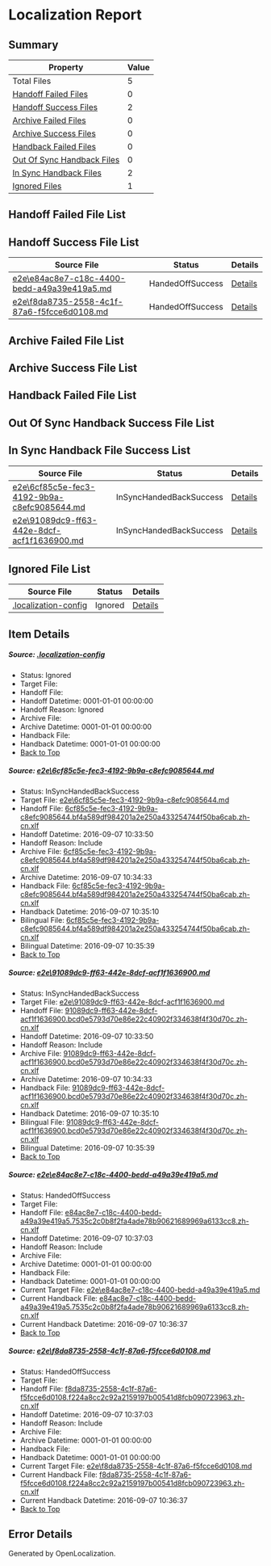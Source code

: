 # <a name='report-top'></a> Localization Report

## Summary
 Property | Value 
 -------- | ----- 
 Total Files | 5
[ Handoff Failed Files ](#handoff-failed-list)| 0
[ Handoff Success Files ](#handoff-success-list)| 2
[ Archive Failed Files ](#archive-failed-list)| 0
[ Archive Success Files ](#archive-success-list)| 0
[ Handback Failed Files ](#handback-failed-list)| 0
[ Out Of Sync Handback Files ](#outofsync-handback-success-list)| 0
[ In Sync Handback Files ](#insync-handback-success-list)| 2
[ Ignored Files ](#ignored-list)| 1

## <a name='handoff-failed-list'></a> Handoff Failed File List

## <a name='handoff-success-list'></a> Handoff Success File List
 Source File | Status | Details 
 ----------- | ------ | ------- 
 [e2e\e84ac8e7-c18c-4400-bedd-a49a39e419a5.md](https://github.com/OpenLocalizationTestOrg/ol-test0/blob/c57064964654d786ace26fc0473d002bac0926e3/e2e/e84ac8e7-c18c-4400-bedd-a49a39e419a5.md) | HandedOffSuccess | [Details](#cc84350559bcc64b7e8bb9fc2e3a65ddd110facf3)
 [e2e\f8da8735-2558-4c1f-87a6-f5fcce6d0108.md](https://github.com/OpenLocalizationTestOrg/ol-test0/blob/c57064964654d786ace26fc0473d002bac0926e3/e2e/f8da8735-2558-4c1f-87a6-f5fcce6d0108.md) | HandedOffSuccess | [Details](#51c5e80fd31c3c0b0cb8b005f6861373595691b14)

## <a name='archive-failed-list'></a> Archive Failed File List

## <a name='archive-success-list'></a> Archive Success File List

## <a name='handback-failed-list'></a> Handback Failed File List

## <a name='outofsync-handback-success-list'></a> Out Of Sync Handback Success File List

## <a name='insync-handback-success-list'></a> In Sync Handback File Success List
 Source File | Status | Details 
 ----------- | ------ | ------- 
 [e2e\6cf85c5e-fec3-4192-9b9a-c8efc9085644.md](https://github.com/OpenLocalizationTestOrg/ol-test0/blob/6ecbc7a3977b96217eec4eab3223e74c425ed728/e2e/6cf85c5e-fec3-4192-9b9a-c8efc9085644.md) | InSyncHandedBackSuccess | [Details](#573107231a6f04ec257fdc905d6becd85b80801d1)
 [e2e\91089dc9-ff63-442e-8dcf-acf1f1636900.md](https://github.com/OpenLocalizationTestOrg/ol-test0/blob/6ecbc7a3977b96217eec4eab3223e74c425ed728/e2e/91089dc9-ff63-442e-8dcf-acf1f1636900.md) | InSyncHandedBackSuccess | [Details](#12fab36295c2fda169225268d5265eafcde376912)

## <a name='ignored-list'></a> Ignored File List
 Source File | Status | Details 
 ----------- | ------ | ------- 
 [.localization-config](https://github.com/OpenLocalizationTestOrg/ol-test0/blob/c57064964654d786ace26fc0473d002bac0926e3/.localization-config) | Ignored | [Details](#3d4f252ac210baf56311d7e97dcc2db10974dbd20)

## Item Details
##### <a name='3d4f252ac210baf56311d7e97dcc2db10974dbd20'></a> Source: [.localization-config](https://github.com/OpenLocalizationTestOrg/ol-test0/blob/c57064964654d786ace26fc0473d002bac0926e3/.localization-config)
* Status: Ignored
* Target File: 
* Handoff File: 
* Handoff Datetime: 0001-01-01 00:00:00
* Handoff Reason: Ignored
* Archive File: 
* Archive Datetime: 0001-01-01 00:00:00
* Handback File: 
* Handback Datetime: 0001-01-01 00:00:00
* [Back to Top](#report-top)

##### <a name='573107231a6f04ec257fdc905d6becd85b80801d1'></a> Source: [e2e\6cf85c5e-fec3-4192-9b9a-c8efc9085644.md](https://github.com/OpenLocalizationTestOrg/ol-test0/blob/6ecbc7a3977b96217eec4eab3223e74c425ed728/e2e/6cf85c5e-fec3-4192-9b9a-c8efc9085644.md)
* Status: InSyncHandedBackSuccess
* Target File: [e2e\6cf85c5e-fec3-4192-9b9a-c8efc9085644.md](https://github.com/OpenLocalizationTestOrg/ol-test0-zhcn/blob/3eca2af698f3c81080da90e441eac91b868fcf13/e2e/6cf85c5e-fec3-4192-9b9a-c8efc9085644.md)
* Handoff File: [6cf85c5e-fec3-4192-9b9a-c8efc9085644.bf4a589df984201a2e250a433254744f50ba6cab.zh-cn.xlf](https://github.com/OpenLocalizationTestOrg/ol-test0-handoff/blob/3e7f5bd3de7a3e84d3e18a22d4353765968ff698/ol-handoff/OpenLocalizationTestOrg/ol-test0-zhcn/ci/ht/6cf85c5e-fec3-4192-9b9a-c8efc9085644.bf4a589df984201a2e250a433254744f50ba6cab.zh-cn.xlf)
* Handoff Datetime: 2016-09-07 10:33:50
* Handoff Reason: Include
* Archive File: [6cf85c5e-fec3-4192-9b9a-c8efc9085644.bf4a589df984201a2e250a433254744f50ba6cab.zh-cn.xlf](https://github.com/OpenLocalizationTestOrg/ol-test0-handoff/blob/578a34e58ce22565cc236e3e24e0acb21efa4bd4/ol-archive/OpenLocalizationTestOrg/ol-test0-zhcn/ci/ht/6cf85c5e-fec3-4192-9b9a-c8efc9085644.bf4a589df984201a2e250a433254744f50ba6cab.zh-cn.xlf)
* Archive Datetime: 2016-09-07 10:34:33
* Handback File: [6cf85c5e-fec3-4192-9b9a-c8efc9085644.bf4a589df984201a2e250a433254744f50ba6cab.zh-cn.xlf](https://github.com/OpenLocalizationTestOrg/ol-test0-handback/blob/e406ffa742a25119a740ec27cf3c5379d9f595b4/ol-handback/OpenLocalizationTestOrg/ol-test0-zhcn/ci/ht/6cf85c5e-fec3-4192-9b9a-c8efc9085644.bf4a589df984201a2e250a433254744f50ba6cab.zh-cn.xlf)
* Handback Datetime: 2016-09-07 10:35:10
* Bilingual File: [6cf85c5e-fec3-4192-9b9a-c8efc9085644.bf4a589df984201a2e250a433254744f50ba6cab.zh-cn.xlf](https://github.com/OpenLocalizationTestOrg/ol-test0-handback/blob/e406ffa742a25119a740ec27cf3c5379d9f595b4/ol-handback/OpenLocalizationTestOrg/ol-test0-zhcn/ci/ht/6cf85c5e-fec3-4192-9b9a-c8efc9085644.bf4a589df984201a2e250a433254744f50ba6cab.zh-cn.xlf)
* Bilingual Datetime: 2016-09-07 10:35:39
* [Back to Top](#report-top)

##### <a name='12fab36295c2fda169225268d5265eafcde376912'></a> Source: [e2e\91089dc9-ff63-442e-8dcf-acf1f1636900.md](https://github.com/OpenLocalizationTestOrg/ol-test0/blob/6ecbc7a3977b96217eec4eab3223e74c425ed728/e2e/91089dc9-ff63-442e-8dcf-acf1f1636900.md)
* Status: InSyncHandedBackSuccess
* Target File: [e2e\91089dc9-ff63-442e-8dcf-acf1f1636900.md](https://github.com/OpenLocalizationTestOrg/ol-test0-zhcn/blob/3eca2af698f3c81080da90e441eac91b868fcf13/e2e/91089dc9-ff63-442e-8dcf-acf1f1636900.md)
* Handoff File: [91089dc9-ff63-442e-8dcf-acf1f1636900.bcd0e5793d70e86e22c40902f334638f4f30d70c.zh-cn.xlf](https://github.com/OpenLocalizationTestOrg/ol-test0-handoff/blob/3e7f5bd3de7a3e84d3e18a22d4353765968ff698/ol-handoff/OpenLocalizationTestOrg/ol-test0-zhcn/ci/ht/91089dc9-ff63-442e-8dcf-acf1f1636900.bcd0e5793d70e86e22c40902f334638f4f30d70c.zh-cn.xlf)
* Handoff Datetime: 2016-09-07 10:33:50
* Handoff Reason: Include
* Archive File: [91089dc9-ff63-442e-8dcf-acf1f1636900.bcd0e5793d70e86e22c40902f334638f4f30d70c.zh-cn.xlf](https://github.com/OpenLocalizationTestOrg/ol-test0-handoff/blob/578a34e58ce22565cc236e3e24e0acb21efa4bd4/ol-archive/OpenLocalizationTestOrg/ol-test0-zhcn/ci/ht/91089dc9-ff63-442e-8dcf-acf1f1636900.bcd0e5793d70e86e22c40902f334638f4f30d70c.zh-cn.xlf)
* Archive Datetime: 2016-09-07 10:34:33
* Handback File: [91089dc9-ff63-442e-8dcf-acf1f1636900.bcd0e5793d70e86e22c40902f334638f4f30d70c.zh-cn.xlf](https://github.com/OpenLocalizationTestOrg/ol-test0-handback/blob/e406ffa742a25119a740ec27cf3c5379d9f595b4/ol-handback/OpenLocalizationTestOrg/ol-test0-zhcn/ci/ht/91089dc9-ff63-442e-8dcf-acf1f1636900.bcd0e5793d70e86e22c40902f334638f4f30d70c.zh-cn.xlf)
* Handback Datetime: 2016-09-07 10:35:10
* Bilingual File: [91089dc9-ff63-442e-8dcf-acf1f1636900.bcd0e5793d70e86e22c40902f334638f4f30d70c.zh-cn.xlf](https://github.com/OpenLocalizationTestOrg/ol-test0-handback/blob/e406ffa742a25119a740ec27cf3c5379d9f595b4/ol-handback/OpenLocalizationTestOrg/ol-test0-zhcn/ci/ht/91089dc9-ff63-442e-8dcf-acf1f1636900.bcd0e5793d70e86e22c40902f334638f4f30d70c.zh-cn.xlf)
* Bilingual Datetime: 2016-09-07 10:35:39
* [Back to Top](#report-top)

##### <a name='cc84350559bcc64b7e8bb9fc2e3a65ddd110facf3'></a> Source: [e2e\e84ac8e7-c18c-4400-bedd-a49a39e419a5.md](https://github.com/OpenLocalizationTestOrg/ol-test0/blob/c57064964654d786ace26fc0473d002bac0926e3/e2e/e84ac8e7-c18c-4400-bedd-a49a39e419a5.md)
* Status: HandedOffSuccess
* Target File: 
* Handoff File: [e84ac8e7-c18c-4400-bedd-a49a39e419a5.7535c2c0b8f2fa4ade78b90621689969a6133cc8.zh-cn.xlf](https://github.com/OpenLocalizationTestOrg/ol-test0-handoff/blob/8c98542a4c6945294e72e56b68788ed35c526dd4/ol-handoff/OpenLocalizationTestOrg/ol-test0-zhcn/ci/ht/e84ac8e7-c18c-4400-bedd-a49a39e419a5.7535c2c0b8f2fa4ade78b90621689969a6133cc8.zh-cn.xlf)
* Handoff Datetime: 2016-09-07 10:37:03
* Handoff Reason: Include
* Archive File: 
* Archive Datetime: 0001-01-01 00:00:00
* Handback File: 
* Handback Datetime: 0001-01-01 00:00:00
* Current Target File: [e2e\e84ac8e7-c18c-4400-bedd-a49a39e419a5.md](https://github.com/OpenLocalizationTestOrg/ol-test0-zhcn/blob/9b874fe348f9b830b71e9666a04fdf3f3a28ef62/e2e/e84ac8e7-c18c-4400-bedd-a49a39e419a5.md)
* Current Handback File: [e84ac8e7-c18c-4400-bedd-a49a39e419a5.7535c2c0b8f2fa4ade78b90621689969a6133cc8.zh-cn.xlf](https://github.com/OpenLocalizationTestOrg/ol-test0-handback/blob/faf713416236ccb5b20b04b409fd68bd432d6d2c/ol-handback/OpenLocalizationTestOrg/ol-test0-zhcn/ci/ht/e84ac8e7-c18c-4400-bedd-a49a39e419a5.7535c2c0b8f2fa4ade78b90621689969a6133cc8.zh-cn.xlf)
* Current Handback Datetime: 2016-09-07 10:36:37
* [Back to Top](#report-top)

##### <a name='51c5e80fd31c3c0b0cb8b005f6861373595691b14'></a> Source: [e2e\f8da8735-2558-4c1f-87a6-f5fcce6d0108.md](https://github.com/OpenLocalizationTestOrg/ol-test0/blob/c57064964654d786ace26fc0473d002bac0926e3/e2e/f8da8735-2558-4c1f-87a6-f5fcce6d0108.md)
* Status: HandedOffSuccess
* Target File: 
* Handoff File: [f8da8735-2558-4c1f-87a6-f5fcce6d0108.f224a8cc2c92a2159197b00541d8fcb090723963.zh-cn.xlf](https://github.com/OpenLocalizationTestOrg/ol-test0-handoff/blob/8c98542a4c6945294e72e56b68788ed35c526dd4/ol-handoff/OpenLocalizationTestOrg/ol-test0-zhcn/ci/ht/f8da8735-2558-4c1f-87a6-f5fcce6d0108.f224a8cc2c92a2159197b00541d8fcb090723963.zh-cn.xlf)
* Handoff Datetime: 2016-09-07 10:37:03
* Handoff Reason: Include
* Archive File: 
* Archive Datetime: 0001-01-01 00:00:00
* Handback File: 
* Handback Datetime: 0001-01-01 00:00:00
* Current Target File: [e2e\f8da8735-2558-4c1f-87a6-f5fcce6d0108.md](https://github.com/OpenLocalizationTestOrg/ol-test0-zhcn/blob/9b874fe348f9b830b71e9666a04fdf3f3a28ef62/e2e/f8da8735-2558-4c1f-87a6-f5fcce6d0108.md)
* Current Handback File: [f8da8735-2558-4c1f-87a6-f5fcce6d0108.f224a8cc2c92a2159197b00541d8fcb090723963.zh-cn.xlf](https://github.com/OpenLocalizationTestOrg/ol-test0-handback/blob/faf713416236ccb5b20b04b409fd68bd432d6d2c/ol-handback/OpenLocalizationTestOrg/ol-test0-zhcn/ci/ht/f8da8735-2558-4c1f-87a6-f5fcce6d0108.f224a8cc2c92a2159197b00541d8fcb090723963.zh-cn.xlf)
* Current Handback Datetime: 2016-09-07 10:36:37
* [Back to Top](#report-top)


## Error Details

Generated by OpenLocalization.
